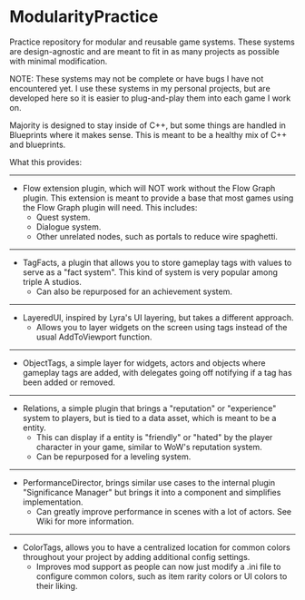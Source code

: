# ModularityPractice
Practice repository for modular and reusable game systems.
These systems are design-agnostic and are meant to fit in as many projects as possible with minimal modification.

NOTE: These systems may not be complete or have bugs I have not encountered yet. I use these systems in my personal projects, but are developed here so it is easier to plug-and-play them into each game I work on.

Majority is designed to stay inside of C++, but some things are handled in Blueprints where it makes sense. This is meant to be a healthy mix of C++ and blueprints.

What this provides:

---
- Flow extension plugin, which will NOT work without the Flow Graph plugin. This extension is meant to provide a base that most games using the Flow Graph plugin will need. This includes:
	- Quest system.
	- Dialogue system.
   	- Other unrelated nodes, such as portals to reduce wire spaghetti.

---
 - TagFacts, a plugin that allows you to store gameplay tags with values to serve as a "fact system". This kind of system is very popular among triple A studios.
   	- Can also be repurposed for an achievement system.

---
 - LayeredUI, inspired by Lyra's UI layering, but takes a different approach.
 	- Allows you to layer widgets on the screen using tags instead of the usual AddToViewport function.

---
 - ObjectTags, a simple layer for widgets, actors and objects where gameplay tags are added, with delegates going off notifying if a tag has been added or removed.

---
 - Relations, a simple plugin that brings a "reputation" or "experience" system to players, but is tied to a data asset, which is meant to be a entity.
	 - This can display if a entity is "friendly" or "hated" by the player character in your game, similar to WoW's reputation system.
  	 - Can be repurposed for a leveling system. 

---
 - PerformanceDirector, brings similar use cases to the internal plugin "Significance Manager" but brings it into a component and simplifies implementation.
 	- Can greatly improve performance in scenes with a lot of actors. See Wiki for more information.

---
 - ColorTags, allows you to have a centralized location for common colors throughout your project by adding additional config settings.
   - Improves mod support as people can now just modify a .ini file to configure common colors, such as item rarity colors or UI colors to their liking.